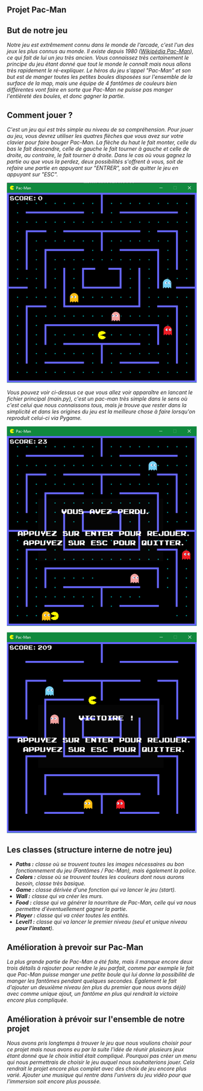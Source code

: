 ## Projet Pac-Man

## But de notre jeu
*Notre jeu est extrêmement connu dans le monde de l'arcade, c'est l'un des jeux les plus connus au monde. Il existe depuis 1980 ([Wikipédia Pac-Man](https://fr.wikipedia.org/wiki/Pac-Man)), ce qui fait de lui un jeu très ancien. Vous connaissez très certainement le principe du jeu étant donné que tout le monde le connaît mais nous allons très rapidement le ré-expliquer. Le héros du jeu s'appel "Pac-Man" et son but est de manger toutes les petites boules disposées sur l'ensemble de la surface de la map, mais une équipe de 4 fantômes de couleurs bien différentes vont faire en sorte que Pac-Man ne puisse pas manger l'entièreté des boules, et donc gagner la partie.*

## Comment jouer ?
*C'est un jeu qui est très simple au niveau de sa compréhension. Pour jouer au jeu, vous devrez utiliser les quatres flèches que vous avez sur votre clavier pour faire bouger Pac-Man. La flèche du haut le fait monter, celle du bas le fait descendre, celle de gauche le fait tourner à gauche et celle de droite, au contraire, le fait tourner à droite. Dans le cas où vous gagnez la partie ou que vous la perdez, deux possibilités s'offrent à vous, soit de refaire une partie en appuyant sur "ENTRER", soit de quitter le jeu en appuyant sur "ESC".*

![](map_1.png)

*Vous pouvez voir ci-dessus ce que vous allez voir apparaître en lancant le fichier principal (main.py), c'est un pac-man très simple dans le sens où c'est celui que nous connaissons tous, mais je trouve que rester dans la simplicité et dans les origines du jeu est la meilleure chose à faire lorsqu'on reproduit celui-ci via Pygame.*

![](lose_1.png)

![](win_1.png)

## Les classes (structure interne de notre jeu)
* ***Paths :** classe où se trouvent toutes les images nécessaires au bon fonctionnement du jeu (Fantômes / Pac-Man), mais également la police.*
* ***Colors :** classe où se trouvent toutes les couleurs dont nous aurons besoin, classe très basique.*
* ***Game :** classe dérivée d'une fonction qui va lancer le jeu (start).*
* ***Wall :** classe qui va créer les murs.*
* ***Food :** classe qui va générer la nourriture de Pac-Man, celle qui va nous permettre d'éventuellement gagner la partie.*
* ***Player :** classe qui va créer toutes les entités.*
* ***Level1 :** classe qui va lancer le premier niveau (seul et unique niveau **pour l'instant**).*

## Amélioration à prevoir sur Pac-Man
*La plus grande partie de Pac-Man a été faite, mais il manque encore deux trois détails à rajouter pour rendre le jeu parfait, comme par exemple le fait que Pac-Man puisse manger une petite boule qui lui donne la possibilité de manger les fantômes pendant quelques secondes. Également le fait d'ajouter un deuxième niveau (en plus du premier que nous avons déjà) avec comme unique ajout, un fantôme en plus qui rendrait la victoire encore plus compliquée.*

## Amélioration à prévoir sur l'ensemble de notre projet
*Nous avons pris longtemps à trouver le jeu que nous voulions choisir pour ce projet mais nous avons eu par la suite l'idée de réunir plusieurs jeux étant donné que le choix initial était compliqué. Pourquoi pas créer un menu qui nous permettrais de choisir le jeu auquel nous souhaiterions jouer. Cela rendrait le projet encore plus complet avec des choix de jeu encore plus varié. Ajouter une musique qui rentre dans l'univers du jeu vidéo pour que l'immersion soit encore plus poussée.*
